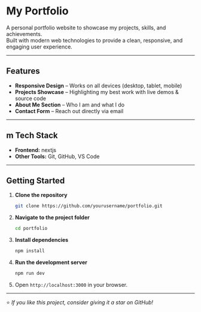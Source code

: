
#  My Portfolio

A personal portfolio website to showcase my projects, skills, and achievements.  
Built with modern web technologies to provide a clean, responsive, and engaging user experience.

---

##  Features

- **Responsive Design** – Works on all devices (desktop, tablet, mobile)
- **Projects Showcase** – Highlighting my best work with live demos & source code
- **About Me Section** – Who I am and what I do
- **Contact Form** – Reach out directly via email


---

## m Tech Stack

- **Frontend:** nextjs  
- **Other Tools:** Git, GitHub, VS Code

---

##  Getting Started

1. **Clone the repository**

   ```bash
   git clone https://github.com/yourusername/portfolio.git
   ```

2. **Navigate to the project folder**

   ```bash
   cd portfolio
   ```

3. **Install dependencies**

   ```bash
   npm install
   ```

4. **Run the development server**

   ```bash
   npm run dev
   ```

5. Open `http://localhost:3000` in your browser.

---




⭐ *If you like this project, consider giving it a star on GitHub!*


```
